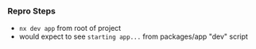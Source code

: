 ### Repro Steps
- `nx dev app` from root of project
- would expect to see `starting app...` from packages/app "dev" script